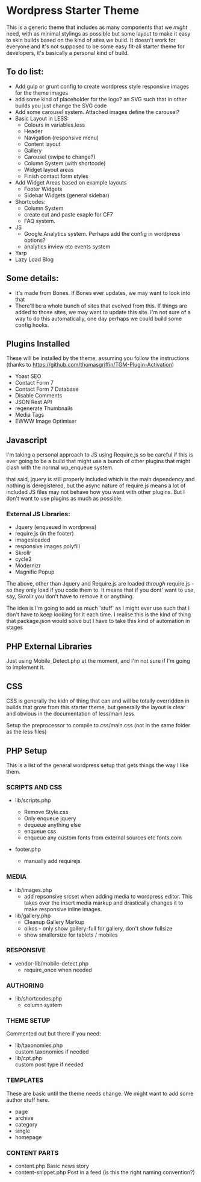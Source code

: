 # Wordpress Starter Theme

This is a generic theme that includes as many components that we *might* need, with as minimal stylings as possible but some layout to make it easy to skin builds based on the kind of sites we build.  It doesn't work for everyone and it's not supposed to be some easy fit-all starter theme for developers, it's basically a personal kind of build.

## To do list:

* Add gulp or grunt config to create wordpress style responsive images for the theme images
* add some kind of placeholder for the logo?  an SVG such that in other builds you just change the SVG code
* Add some carousel system.  Attached images define the carousel?  
* Basic Layout in LESS:
	* Colours in variables.less
	* Header
	* Navigation (responsive menu)
	* Content layout
	* Gallery
	* Carousel (swipe to change?)
	* Column System (with shortcode)
	* Widget layout areas
	* Finish contact form styles
* Add Widget Areas based on example layouts
	* Footer Widgets
	* Sidebar Widgets (general sidebar)
* Shortcodes:
	* Column System
	* create cut and paste exaple for CF7
	* FAQ system.
* JS
	* Google Analytics system.  Perhaps add the config in wordpress options?
	* analytics inview etc events system
* Yarp
* Lazy Load Blog



## Some details:

* It's made from Bones.  If Bones ever updates, we may want to look into that
* There'll be a whole bunch of sites that evolved from this.  If things are added to those sites, we may want to update this site.  I'm not sure of a way to do this automatically, one day perhaps we could build some config hooks.

## Plugins Installed

These will be installed by the theme, assuming you follow the instructions (thanks to https://github.com/thomasgriffin/TGM-Plugin-Activation)

* Yoast SEO
* Contact Form 7
* Contact Form 7 Database
* Disable Comments
* JSON Rest API
* regenerate Thumbnails
* Media Tags
* EWWW Image Optimiser

## Javascript

I'm taking a personal approach to JS using Require.js so be careful if this is ever going to be a build that might use a bunch of other plugins that might clash with the normal wp_enqueue system.

that said, jquery is still properly included which is the main dependency and nothing is deregistered, but the async nature of require.js means a lot of included JS files may not behave how you want with other plugins.  But I don't want to use plugins as much as possible.

### External JS Libraries:

* Jquery (enqueued in wordpress)
* require.js (in the footer)
* imagesloaded
* responsive images polyfill
* Skrollr
* cycle2
* Modernizr
* Magnific Popup

The above, other than Jquery and Require.js are loaded *through* require.js - so they only load if you code them to.  It means that if you dont' want to use, say, Skrollr you don't have to remove it or anything.

The idea is I'm going to add as much 'stuff' as I might ever use such that I don't have to keep looking for it each time.  I realise this is the kind of thing that package.json would solve but I have to take this kind of automation in stages

## PHP External Libraries

Just using Mobile_Detect.php at the moment, and I'm not sure if I'm going to implement it.

## CSS

CSS is generally the kidn of thing that can and will be totally overridden in builds that grow from this starter theme, but generally the layout is clear and obvious in the documentation of less/main.less

Setup the preprocessor to compile to css/main.css (not in the same folder as the less files)

## PHP Setup

This is a list of the general wordpress setup that gets things the way I like them.


### SCRIPTS AND CSS	
* lib/scripts.php	

	* Remove Style.css
	* Only enqueue jquery
	* dequeue anything else
	* enqueue css
	* enqueue any custom fonts from external sources etc fonts.com
	
* footer.php
	* manually add requirejs
	
### MEDIA	
* lib/images.php
	* add repsonsive srcset when adding media to wordpress editor.  This takes over the insert media markup and drastically changes it to make responsive inline images.
* lib/gallery.php
	* Cleanup Gallery Markup
	* oikos - only show gallery-full for gallery, don't show fullsize
	* show smallersize for tablets / mobiles

### RESPONSIVE	
* vendor-lib/mobile-detect.php	
	* require_once when needed
	
### AUTHORING	
* lib/shortcodes.php
	* column system
	
### THEME SETUP	

Commented out but there if you need: 

* lib/taxonomies.php  
custom taxonomies if needed
* lib/cpt.php  
custom post type if needed
	
	
### TEMPLATES	

These are basic until the theme needs change.  We might want to add some author stuff here.

* page	
* archive	
* category	
* single	
* homepage	
	
	
### CONTENT PARTS	
* content.php	Basic news story
* content-snippet.php	Post in a feed (is this the right naming convention?)